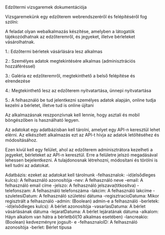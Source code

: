 Edzőtermi vizsgaremek dokumentációja


Vizsgaremekünk egy edzőterem webrendszeréről és felépítéséről fog szólni:

A feladat olyan webalkalmazás készítése, amelyben a látogatók tájékozódhatnak az edzőteremről, és jegyeket, illetve bérleteket vásárolhatnak.

1.: Edzőtermi bérletek vásárlására lesz alkalmas

2.: Személyes adatok megtekintésére alkalmas (adminisztrációs hozzáféréssel)

3.: Galéria ez edzőteremről, megtekinthető a belső felépítése és elrendezése

4.: Megtekinthető lesz az edzőterem nyitvatartása, ünnepi nyitvatartása

5.: A felhasználó be tud jelentkezni személyes adatok alapján, online tudja kezelni a bérletet, illetve tud is online újítani


Az alkalmazásnak reszponzívnak kell lennie, hogy asztali és mobil böngészőben is használható legyen.

Az adatokat egy adatbázisban kell tárolni, amelyet egy API-n keresztül lehet elérni. Az elkészített alkalmazás ezt az API-t hívja az adatok letöltéséhez és módosításához.

Ezen kívül kell egy felület, ahol az edzőterem adminisztrátora kezelheti a jegyeket, bérleteket az API-n keresztül. Erre a felületre jelszó megadásával lehessen bejelentkezni. A tulajdonosnak létrehozni, módosítani és törölni is kell tudni az adatokat.


Adatbázis:
ezeket az adatokat kell tárolnunk
                -felhasznalok:
                                    -id(elsődleges kulcs): A felhasználó azonosítója
                                    -nev: A felhasználó neve
                                    -email: A felhasználó email címe
                                    -jelszo: A felhasználó jelszava(titkosítva)
                                    -telefonszam: A felhasználó telefonszáma
                                    -lakcim: A felhasználó lakcíme
                                    -szuletesiDatum: A felhasználó születési dátuma
                                    -regisztracioDatuma: Mikor regisztrált a felhasználó
                                    -admin: (Boolean) admin-e a felhasználó
                -berletek:
                                    -id(elsődleges kulcs): A bérlet azonosítója
                                    -vasarlasDatuma: A bérlet vásárlásának dátuma
                                    -lejaratDatuma: A bérlet lejáratának dátuma
                                    -alkalom: Háyn alkalom van hátra a bérletből(10 alkalmas esetében)
                                    -lancreakio:(Boolean) kedvezményre jogsult- e
                                    -felhasznaloID: A felhasználó azonosítója
                                    -berlet: Bérlet típusa
              
